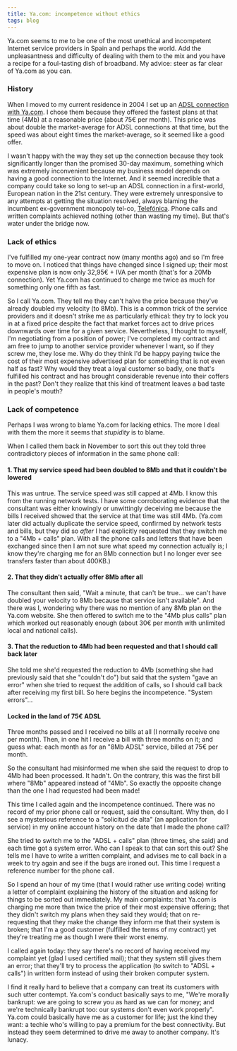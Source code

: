 ```yaml
---
title: Ya.com: incompetence without ethics
tags: blog
---
```


Ya.com seems to me to be one of the most unethical and incompetent Internet service providers in Spain and perhaps the world. Add the unpleasantness and difficulty of dealing with them to the mix and you have a recipe for a foul-tasting dish of broadband. My advice: steer as far clear of Ya.com as you can.





### History

When I moved to my current residence in 2004 I set up an [ADSL connection with Ya.com](https://acceso.ya.com/). I chose them because they offered the fastest plans at that time (4Mb) at a reasonable price (about 75€ per month). This price was about double the market-average for ADSL connections at that time, but the speed was about eight times the market-average, so it seemed like a good offer.

I wasn't happy with the way they set up the connection because they took significantly longer than the promised 30-day maximum, something which was extremely inconvenient because my business model depends on having a good connection to the Internet. And it seemed incredible that a company could take so long to set-up an ADSL connection in a first-world, European nation in the 21st century. They were extremely unresponsive to any attempts at getting the situation resolved, always blaming the incumbent ex-government monopoly tel-co, [Telefónica](http://telefonica.es/). Phone calls and written complaints achieved nothing (other than wasting my time). But that's water under the bridge now.

### Lack of ethics

I've fulfilled my one-year contract now (many months ago) and so I'm free to move on. I noticed that things have changed since I signed up; their most expensive plan is now only 32,95€ + IVA per month (that's for a 20Mb connection). Yet Ya.com has continued to charge me twice as much for something only one fifth as fast.

So I call Ya.com. They tell me they can't halve the price because they've already doubled my velocity (to 8Mb). This is a common trick of the service providers and it doesn't strike me as particularly ethical: they try to lock you in at a fixed price despite the fact that market forces act to drive prices downwards over time for a given service. Nevertheless, I thought to myself, I'm negotiating from a position of power; I've completed my contract and am free to jump to another service provider whenever I want, so if they screw me, they lose me. Why do they think I'd be happy paying twice the cost of their most expensive advertised plan for something that is not even half as fast? Why would they treat a loyal customer so badly, one that's fulfilled his contract and has brought considerable revenue into their coffers in the past? Don't they realize that this kind of treatment leaves a bad taste in people's mouth?

### Lack of competence

Perhaps I was wrong to blame Ya.com for lacking ethics. The more I deal with them the more it seems that *stupidity* is to blame.

When I called them back in November to sort this out they told three contradictory pieces of information in the same phone call:

#### 1. That my service speed had been doubled to 8Mb and that it couldn't be lowered

This was untrue. The service speed was still capped at 4Mb. I know this from the running network tests. I have some corroborating evidence that the consultant was either knowingly or unwittingly deceiving me because the bills I received showed that the service at that time was still 4Mb. (Ya.com later did actually duplicate the service speed, confirmed by network tests and bills, but they did so *after* I had explicitly requested that they switch me to a "4Mb + calls" plan. With all the phone calls and letters that have been exchanged since then I am not sure what speed my connection actually is; I know they're charging me for an 8Mb connection but I no longer ever see transfers faster than about 400KB.)

#### 2. That they didn't actually offer 8Mb after all

The consultant then said, "Wait a minute, that can't be true... we can't have doubled your velocity to 8Mb because that service isn't available". And there was I, wondering why there was no mention of any 8Mb plan on the Ya.com website. She then offered to switch me to the "4Mb plus calls" plan which worked out reasonably enough (about 30€ per month with unlimited local and national calls).

#### 3. That the reduction to 4Mb had been requested and that I should call back later

She told me she'd requested the reduction to 4Mb (something she had previously said that she "couldn't do") but said that the system "gave an error" when she tried to request the addition of calls, so I should call back after receiving my first bill. So here begins the incompetence. "System errors"...

#### Locked in the land of 75€ ADSL

Three months passed and I received no bills at all (I normally receive one per month). Then, in one hit I receive a bill with three months on it; and guess what: each month as for an "8Mb ADSL" service, billed at 75€ per month.

So the consultant had misinformed me when she said the request to drop to 4Mb had been processed. It hadn't. On the contrary, this was the first bill where "8Mb" appeared instead of "4Mb". So exactly the opposite change than the one I had requested had been made!

This time I called again and the incompetence continued. There was no record of my prior phone call or request, said the consultant. Why then, do I see a mysterious reference to a "solicitud de alta" (an application for service) in my online account history on the date that I made the phone call?

She tried to switch me to the "ADSL + calls" plan (three times, she said) and each time got a system error. Who can I speak to that can sort this out? She tells me I have to write a written complaint, and advises me to call back in a week to try again and see if the bugs are ironed out. This time I request a reference number for the phone call.

So I spend an hour of my time (that I would rather use writing code) writing a letter of complaint explaining the history of the situation and asking for things to be sorted out immediately. My main complaints: that Ya.com is charging me more than twice the price of their most expensive offering; that they didn't switch my plans when they said they would; that on re-requesting that they make the change they inform me that their system is broken; that I'm a good customer (fulfilled the terms of my contract) yet they're treating me as though I were their worst enemy.

I called again today: they say there's no record of having received my complaint yet (glad I used certified mail); that they system still gives them an error; that they'll try to process the application (to switch to "ADSL + calls") in written form instead of using their broken computer system.

I find it really hard to believe that a company can treat its customers with such utter contempt. Ya.com's conduct basically says to me, "We're morally bankrupt: we are going to screw you as hard as we can for money; and we're technically bankrupt too: our systems don't even work properly". Ya.com could basically have me as a customer for life; just the kind they want: a techie who's willing to pay a premium for the best connectivity. But instead they seem determined to drive me away to another company. It's lunacy.
